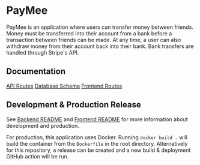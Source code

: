 # PayMee

PayMee is an application where users can transfer money between friends. Money must be transferred into their account from a bank before a transaction between friends can be made. At any time, a user can also withdraw money from their account back into their bank. Bank transfers are handled through Stripe's API.

## Documentation

[API Routes](docs/api-routes.md)
[Database Schema](docs/database.md)
[Frontend Routes](docs/frontend-routes.md)

## Development & Production Release

See [Backend README](backend/README.md) and [Frontend README](frontend/README.md) for more information about development and production.

For production, this application uses Docker. Running `docker build .` will build the container from the `Dockerfile` in the root directory. Alternatively for this repository, a release can be created and a new build & deployment GitHub action will be run.
